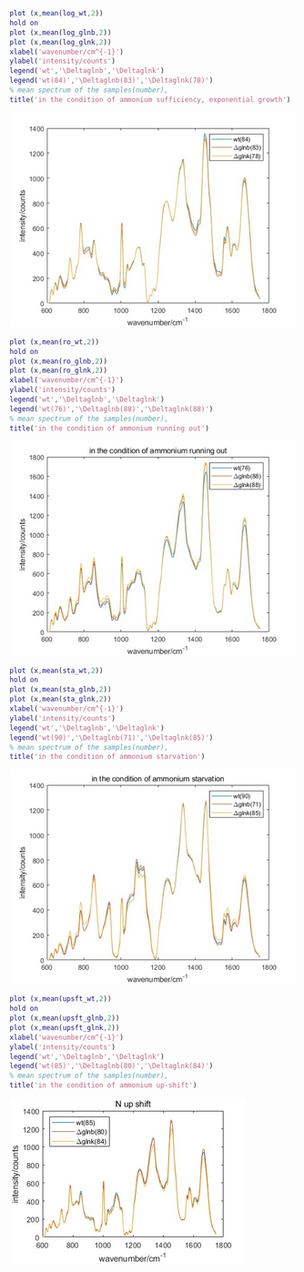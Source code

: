 
```matlab
plot (x,mean(log_wt,2))
hold on
plot (x,mean(log_glnb,2))
plot (x,mean(log_glnk,2))
xlabel('wavenumber/cm^{-1}')
ylabel('intensity/counts')
legend('wt','\Deltaglnb','\Deltaglnk')
legend('wt(84)','\Deltaglnb(83)','\Deltaglnk(78)')
% mean spectrum of the samples(number),
title('in the condition of ammonium sufficiency, exponential growth')
```
![meanSpectrum_log_wt_glnb_glnk](figures/mean1.jpg)

```matlab
plot (x,mean(ro_wt,2))
hold on
plot (x,mean(ro_glnb,2))
plot (x,mean(ro_glnk,2))
xlabel('wavenumber/cm^{-1}')
ylabel('intensity/counts')
legend('wt','\Deltaglnb','\Deltaglnk')
legend('wt(76)','\Deltaglnb(88)','\Deltaglnk(88)')
% mean spectrum of the samples(number),
title('in the condition of ammonium running out')
```
![meanSpectrum_log_wt_glnb_glnk](figures/mean2.jpg)
```matlab
plot (x,mean(sta_wt,2))
hold on
plot (x,mean(sta_glnb,2))
plot (x,mean(sta_glnk,2))
xlabel('wavenumber/cm^{-1}')
ylabel('intensity/counts')
legend('wt','\Deltaglnb','\Deltaglnk')
legend('wt(90)','\Deltaglnb(71)','\Deltaglnk(85)')
% mean spectrum of the samples(number),
title('in the condition of ammonium starvation')

```
![meanSpectrum_log_wt_glnb_glnk](figures/mean3.jpg)

```matlab
plot (x,mean(upsft_wt,2))
hold on
plot (x,mean(upsft_glnb,2))
plot (x,mean(upsft_glnk,2))
xlabel('wavenumber/cm^{-1}')
ylabel('intensity/counts')
legend('wt','\Deltaglnb','\Deltaglnk')
legend('wt(85)','\Deltaglnb(80)','\Deltaglnk(84)')
% mean spectrum of the samples(number),
title('in the condition of ammonium up-shift')
```
![meanSpectrum_log_wt_glnb_glnk](figures/mean4.jpg)





